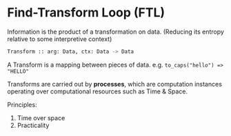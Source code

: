 
# Find-Transform Loop (FTL)

Information is the product of a transformation on data.
(Reducing its entropy relative to some interpretive context)

```python
Transform :: arg: Data, ctx: Data -> Data
```

A Transform is a mapping between pieces of data.
e.g. `to_caps("hello") => "HELLO"`

Transforms are carried out by **processes**, which are computation instances operating over computational resources such as Time & Space.

Principles:

1. Time over space
2. Practicality
